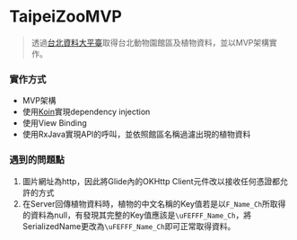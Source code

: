 # TaipeiZooMVP

> 透過[台北資料大平臺][台北資料大平臺]取得台北動物園館區及植物資料，並以MVP架構實作。

### 實作方式

* MVP架構
* 使用[Koin][Koin]實現dependency injection
* 使用View Binding
* 使用RxJava實現API的呼叫，並依照館區名稱過濾出現的植物資料

### 遇到的問題點
1. 圖片網址為http，因此將Glide內的OKHttp Client元件改以接收任何憑證都允許的方式
1. 在Server回傳植物資料時，植物的中文名稱的Key值若是以`F_Name_Ch`所取得的資料為null，有發現其完整的Key值應該是`\uFEFFF_Name_Ch`，將SerializedName更改為`\uFEFFF_Name_Ch`即可正常取得資料。

[台北資料大平臺]: https://data.taipei/
[Koin]: https://insert-koin.io/
